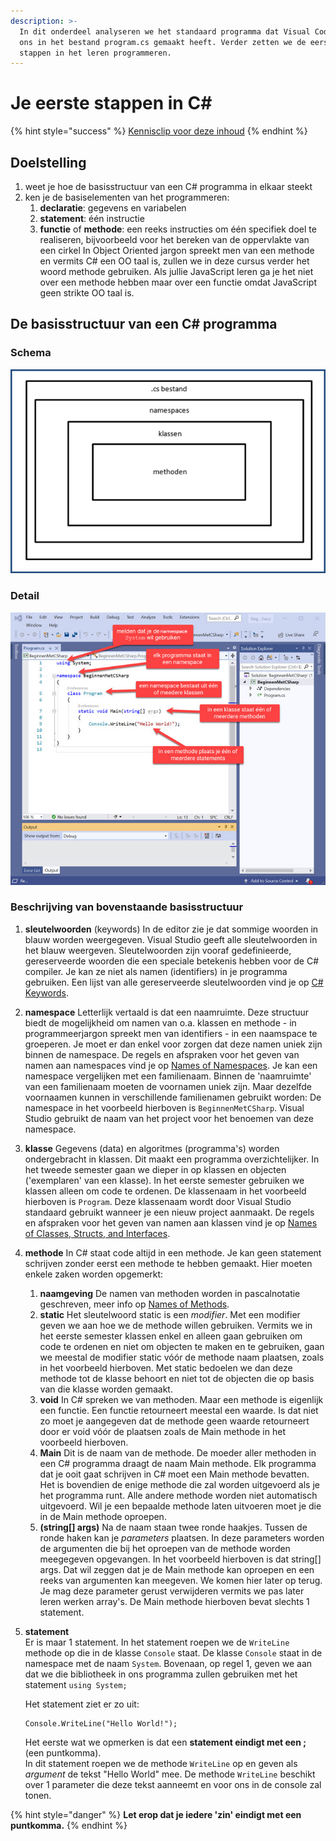 ```yaml
---
description: >-
  In dit onderdeel analyseren we het standaard programma dat Visual Code voor
  ons in het bestand program.cs gemaakt heeft. Verder zetten we de eerste
  stappen in het leren programmeren.
---
```


# Je eerste stappen in C\#

{% hint style="success" %}
[Kennisclip voor deze inhoud](https://youtu.be/Qzd8K96mRj4)
{% endhint %}

## Doelstelling

1. weet je hoe de basisstructuur van een C\# programma in elkaar steekt
2. ken je de basiselementen van het programmeren:
   1. **declaratie**: gegevens en variabelen
   2. **statement**: één instructie
   3. **functie** of **methode**: een reeks instructies om één specifiek doel te realiseren, bijvoorbeeld voor het bereken van de oppervlakte van een cirkel In Object Oriented jargon spreekt men van een methode en vermits C\# een OO taal is, zullen we in deze cursus verder het woord methode gebruiken. Als jullie JavaScript leren ga je het niet over een methode hebben maar over een functie omdat JavaScript geen strikte OO taal is.

## De basisstructuur van een C\# programma

### **Schema**

![orde in .NET](../../.gitbook/assets/image%20%2842%29.png)

### **Detail**

![](../../.gitbook/assets/image%20%2866%29.png)

### Beschrijving van bovenstaande basisstructuur

1. **sleutelwoorden** \(keywords\) In de editor zie je dat sommige woorden in blauw worden weergegeven. Visual Studio geeft alle sleutelwoorden in het blauw weergeven. Sleutelwoorden zijn vooraf gedefinieerde, gereserveerde woorden die een speciale betekenis hebben voor de C\# compiler. Je kan ze niet als namen \(identifiers\) in je programma gebruiken. Een lijst van alle gereserveerde sleutelwoorden vind je op [C\# Keywords](https://docs.microsoft.com/en-us/dotnet/csharp/language-reference/keywords/). 
2. **namespace** Letterlijk vertaald is dat een naamruimte. Deze structuur biedt de mogelijkheid om namen van o.a. klassen en methode - in programmeerjargon spreekt men van identifiers - in een naamspace te groeperen. Je moet er dan enkel voor zorgen dat deze namen uniek zijn binnen de namespace. De regels en afspraken voor het geven van namen aan namespaces vind je op [Names of Namespaces](https://docs.microsoft.com/en-us/dotnet/standard/design-guidelines/names-of-namespaces).  Je kan een namespace vergelijken met een familienaam. Binnen de 'naamruimte' van een familienaam moeten de voornamen uniek zijn. Maar dezelfde voornaamen kunnen in verschillende familienamen gebruikt worden: De namespace in het voorbeeld hierboven is `BeginnenMetCSharp`. Visual Studio gebruikt de naam van het project voor het benoemen van deze namespace.  
3. **klasse** Gegevens \(data\) en algoritmes \(programma's\) worden ondergebracht in klassen. Dit maakt een programma overzichtelijker. In het tweede semester gaan we dieper in op klassen en objecten \('exemplaren' van een klasse\). In het eerste semester gebruiken we klassen alleen om code te ordenen.  De klassenaam in het voorbeeld hierboven is `Program`. Deze klassenaam wordt door Visual Studio standaard gebruikt wanneer je een nieuw project aanmaakt.  De regels en afspraken voor het geven van namen aan klassen vind je op [Names of Classes, Structs, and Interfaces](https://docs.microsoft.com/en-us/dotnet/standard/design-guidelines/names-of-classes-structs-and-interfaces). 
4. **methode** In C\# staat code altijd in een methode. Je kan geen statement schrijven zonder eerst een methode te hebben gemaakt. Hier moeten enkele zaken worden opgemerkt: 
   1. **naamgeving** De namen van methoden worden in pascalnotatie geschreven, meer info op [Names of Methods](https://docs.microsoft.com/en-us/dotnet/standard/design-guidelines/names-of-type-members#names-of-methods). 
   2. **static** Het sleutelwoord static is een _modifier_. Met een modifier geven we aan hoe we de methode willen gebruiken. Vermits we in het eerste semester klassen enkel en alleen gaan gebruiken om code te ordenen en niet om objecten te maken en te gebruiken, gaan we meestal de modifier static vóór de methode naam plaatsen, zoals in het voorbeeld hierboven. Met static bedoelen we dan deze methode tot de klasse behoort en niet tot de objecten die op basis van die klasse worden gemaakt. 
   3. **void** In C\# spreken we van methoden. Maar een methode is eigenlijk een functie. Een functie retourneert meestal een waarde. Is dat niet zo moet je aangegeven dat de methode geen waarde retourneert door er void vóór de plaatsen zoals de Main methode in het voorbeeld hierboven. 
   4. **Main** Dit is de naam van de methode. De moeder aller methoden in een C\# programma draagt de naam Main methode. Elk programma dat je ooit gaat schrijven in C\# moet een Main methode bevatten. Het is bovendien de enige methode die zal worden uitgevoerd als je het programma runt. Alle andere methode worden niet automatisch uitgevoerd. Wil je een bepaalde methode laten uitvoeren moet je die in de Main methode oproepen. 
   5. **\(string\[\] args\)** Na de naam staan twee ronde haakjes. Tussen de ronde haken kan je _parameters_ plaatsen. In deze parameters worden de argumenten die bij het oproepen van de methode worden meegegeven opgevangen. In het voorbeeld hierboven is dat string\[\] args. Dat wil zeggen dat je de Main methode kan oproepen en een reeks van argumenten kan meegeven. We komen hier later op terug. Je mag deze parameter gerust verwijderen vermits we pas later leren werken array's. De Main methode hierboven bevat slechts 1 statement. 
5. **statement**  
   Er is maar 1 statement. In het statement roepen we de `WriteLine` methode op die in de klasse `Console` staat. De klasse `Console` staat in de namespace met de naam `System`. Bovenaan, op regel 1, geven we aan dat we die bibliotheek in ons programma zullen gebruiken met het statement `using System;`  
  
   Het statement ziet er zo uit:

   ```text
   Console.WriteLine("Hello World!");
   ```

   Het eerste wat we opmerken is dat een **statement eindigt met een ;** \(een puntkomma\).  
   In dit statement roepen we de methode `WriteLine` op en geven als _argument_ de tekst "Hello World" mee. De methode `WriteLine` beschikt over 1 parameter die deze tekst aanneemt en voor ons in de console zal tonen.

{% hint style="danger" %}
**Let erop dat je iedere 'zin' eindigt met een puntkomma.**
{% endhint %}



